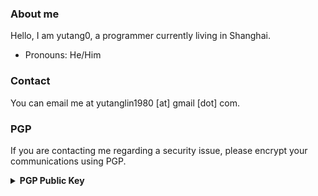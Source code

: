 ### About me
Hello, I am yutang0, a programmer currently living in Shanghai.  

- Pronouns: He/Him

### Contact
You can email me at yutanglin1980 [at] gmail [dot] com.  

### PGP
If you are contacting me regarding a security issue, please encrypt your communications using PGP.


<details>
  <summary><strong>PGP Public Key</strong></summary>
  
```
-----BEGIN PGP PUBLIC KEY BLOCK-----

mQGNBGPgy+sBDADMmLvuTqwS4kHWUmcxdGMuzIdOtalfxMRgUc12zsq27DuCMNF5
2XQZ9Aku+TTYNcC5CY5H0cf7labQSs0G6AArqDwcvkRXQwKNV8ZDpT+VhVi1TsAa
stfvSEigmZ1vuz7XfcScIubhIMa+tkmab5eXW9UnOYWF9OBcifodduE33tK3aiS5
4ip0kRxXI17s+MADjIXHOYP0044C1PCRPlcyBJYCic99nqiaiwTi1uFkwO6vCMFC
I+4vFBKk0rguhty/Wgp48b48kNLP1OzpYfaMvhxnL31TXAtbLbEQP67tAkpkdBlH
+8SmOfKzsaHWa3a9Duw00cj85dxsg8zQRJr7y8QQ1CInmzBfKIjyiywVeNxtlK0M
UcIDhAqWtP37L/ITA1Y8LLoLMafsJT0dV0xQ63JJav7HBPtEdLmdDREiU4UJydBp
wrv42bfjEzoUhVOB+MQbs4dHjupl1LiZIvieJUXtGwiaJ+gp3Cw2J0HdRXrsHKEo
cbpAUCN8APXZYykAEQEAAbQheXV0YW5nMCA8eXV0YW5nbGluMTk4MEBnbWFpbC5j
b20+iQHOBBMBCAA4AhsDBQsJCAcCBhUKCQgLAgQWAgMBAh4BAheAFiEEj42kRQru
qcvPtyxqdwKN3K1iC9AFAmPgzA0ACgkQdwKN3K1iC9DqEAwAllP1dFSimLamKIl/
JjADYpuY6m1vpy1ySpLIwMwVWS/1CN3rIpRTC7529nQ8qxV2r0ma78D288jFGx6L
Nw1WfuG9eVxv92a65ogP86n3flOjrkleGaQGt8CBdpEUNO4qQmy1JNnKty/PGmKY
33+SxWcmtrkPrDRMoBpvfDgQWeAPHDDIQ7v5gTD8qokpK4xcdB4cdQ6WPraMnnVT
lCKw1yDQkZLdGGb4fvkv7bMPI2MB94JWRqnZgvzMI84/p+jSzUZCtscEX+G1NTnu
7lBSK7Vl4VpGqvd8X93XkXJ8eCrf+ivoWOjJHZtvOkVVuAIaZFIOPemF+ZWIy/vT
w5Vxd+qq967hGJUZtKvfQoGjP/leEu/g/qq//YHUXFmT8RdebzwJy3qzCXA8UJOj
BeA58iS7Xy2qjmY/pmjWV+NEEbof4TjCk0rwj3sa+JebLy9ynRdcqRbX7gME48Vv
C3BSKFwsJpxaxV5rqU3K0xK3ZJCi2rzBOC4E1MtfJ7oO+SbHuQGNBGPgy+sBDADO
wkFZbNTVABhY3rdedIU3Yn7kty5MIXxJ3hcXit8xsgtYsEJrJrXf3pUzz0a+MfsV
TPa/VHQVfz0aTeEhcTh1mqlYv9vE8jVdzr59D5dVMvYn02hYobD6b8VLlWRxs8Y9
cs4M4pFq9k0NXPdTzuBM3dSmGPdSKgfwbXgAERzkshog8OdBDj1F2JkecCCk0zDG
2ust5DXOPCwODUML8m3nuJmjiqPRLuVDmCGH02FacExt5adWPcXnb2MOMECUnSUJ
0fpJKbFXqE/NADX1BAxjHCdvcl9BakrzJXZ8BJ9Kym4oObf7BeSLx4FuAJmpWJUJ
AZhcGIvwBKRHKq2ZBLTexORRVp6/wxqFuq+4LdHzqdlpEZuNcEIP/igDNsVjC8gn
GzbZ0rPtB6tmfhlLJXq6hYJYtW6zeg1JVeOFfqzla83TcA5IahDpqLvrvC8K3Fbb
mk99UUJB2v3DuNJ7QKU4B9JYbjJIZmp4sbdYw5bQByr+3SLsdC5m04A2CzV3uI0A
EQEAAYkBtgQYAQgAIAIbDBYhBI+NpEUK7qnLz7csancCjdytYgvQBQJj4MwTAAoJ
EHcCjdytYgvQ1HwMALzCxVP67Xm37I/hvThYG/EF3uS5N3hH76Guhyf38wKvuLRx
okpLWgySrnGosTwWzTtn1LPjc9ccObw5z60J6ASKylR1NlMNp68AvZliz7aa04s+
3ddJmNKAnc5/6ytDYRX3v59g6HignkQ+V6Da2Rnemc9hqZD+cxPk3Lc3I0R/6f9f
mI23Uq/7TTB/s2F/afGlzWOwTWCBXTbyyART0zJ+AzXkhNAmEhuGKSXRJBFoUJ0V
8r514bUrReEbzE4/+y2USeTfWCTWedlk9UC1wkkE+jeFWPFcg5rjQ5ONTzVJto9r
+Ed1ZM8mIiqE9YLagx23kJArONRqDZ2v1yztb8k3ZtHeTd30XNyMexCNp/19Ksi+
3Iqigqahx2XFnp1Phdmfj+OFNsmH6swCrnFXPWHk9u1dYBQ9GUKPETn9KqQF8FkX
lM/thhbXwz3JgYMIXiOS0ReY+zT2MpYeSnz6bmMPfiAMAI3lrNMJ9HIAyboJEsgz
gxUIquTU33XoONIl/Q==
=1sVc
-----END PGP PUBLIC KEY BLOCK-----
```
</details>

<!--
**YuTang0/YuTang0** is a ✨ _special_ ✨ repository because its `README.md` (this file) appears on your GitHub profile.

Here are some ideas to get you started:

- 🔭 I’m currently working on ...
- 🌱 I’m currently learning ...
- 👯 I’m looking to collaborate on ...
- 🤔 I’m looking for help with ...
- 💬 Ask me about ...
- 📫 How to reach me: ...
- 😄 Pronouns: ...
- ⚡ Fun fact: ...
-->
